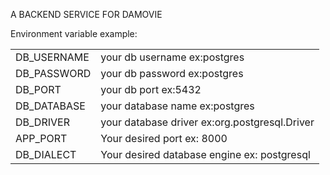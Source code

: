 A BACKEND SERVICE FOR DAMOVIE </br>

<p>Environment variable example:</p>
<table>
    <tr>
        <td>DB_USERNAME</td>
        <td>your db username ex:postgres</td>
    </tr>
    <tr>
        <td>DB_PASSWORD</td>
        <td>your db password ex:postgres</td>
    </tr>
    <tr>
        <td>DB_PORT</td>
        <td>your db port ex:5432</td>
    </tr>
    <tr>
        <td>DB_DATABASE</td>
        <td>your database name ex:postgres</td>
    </tr>
    <tr>
        <td>DB_DRIVER</td>
        <td>your database driver ex:org.postgresql.Driver</td>
    </tr>
    <tr>
        <td>APP_PORT</td>
        <td>Your desired port ex: 8000</td>
    </tr>
    <tr>
        <td>DB_DIALECT</td>
        <td>Your desired database engine ex: postgresql</td>
    </tr>
</table>